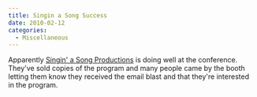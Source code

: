 ```yaml
---
title: Singin a Song Success
date: 2010-02-12
categories: 
  - Miscellaneous
---
```


Apparently [Singin' a Song Productions](http://www.singinasong.com/) is doing well at the conference. They've sold copies of the program and many people came by the booth letting them know they received the email blast and that they're interested in the program.
